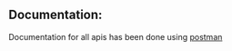 ## Documentation:

Documentation for all apis has been done using [postman](https://documenter.getpostman.com/view/14517199/2s93Y5R12T)